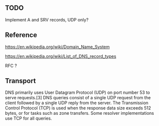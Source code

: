 ## TODO

Implement A and SRV records, UDP only?

## Reference

https://en.wikipedia.org/wiki/Domain_Name_System

https://en.wikipedia.org/wiki/List_of_DNS_record_types

RFC ?

## Transport

DNS primarily uses User Datagram Protocol (UDP) on port number 53 to serve requests.[3] DNS queries consist of a single UDP request from the client followed by a single UDP reply from the server. The Transmission Control Protocol (TCP) is used when the response data size exceeds 512 bytes, or for tasks such as zone transfers. Some resolver implementations use TCP for all queries.
